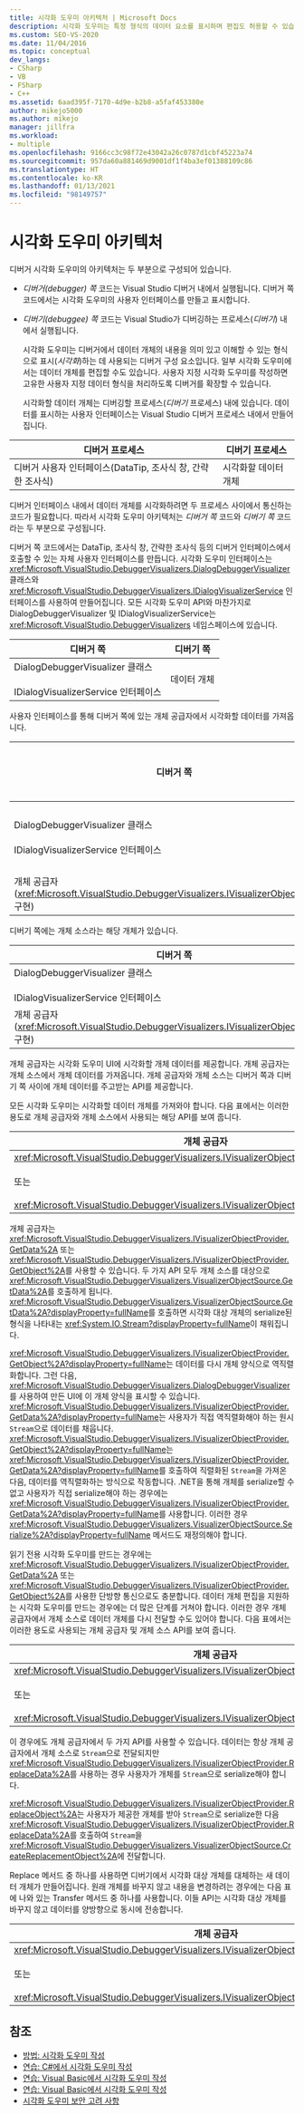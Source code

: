 ```yaml
---
title: 시각화 도우미 아키텍처 | Microsoft Docs
description: 시각화 도우미는 특정 형식의 데이터 요소를 표시하며 편집도 허용할 수 있습니다. 시각화 도우미의 아키텍처에 관해 알아봅니다.
ms.custom: SEO-VS-2020
ms.date: 11/04/2016
ms.topic: conceptual
dev_langs:
- CSharp
- VB
- FSharp
- C++
ms.assetid: 6aad395f-7170-4d9e-b2b8-a5faf453380e
author: mikejo5000
ms.author: mikejo
manager: jillfra
ms.workload:
- multiple
ms.openlocfilehash: 9166cc3c98f72e43042a26c0787d1cbf45223a74
ms.sourcegitcommit: 957da60a881469d9001df1f4ba3ef01388109c86
ms.translationtype: HT
ms.contentlocale: ko-KR
ms.lasthandoff: 01/13/2021
ms.locfileid: "98149757"
---
```

# <a name="visualizer-architecture"></a>시각화 도우미 아키텍처
디버거 시각화 도우미의 아키텍처는 두 부분으로 구성되어 있습니다.

- *디버거(debugger) 쪽* 코드는 Visual Studio 디버거 내에서 실행됩니다. 디버거 쪽 코드에서는 시각화 도우미의 사용자 인터페이스를 만들고 표시합니다.

- *디버기(debuggee) 쪽* 코드는 Visual Studio가 디버깅하는 프로세스(*디버기*) 내에서 실행됩니다.

  시각화 도우미는 디버거에서 데이터 개체의 내용을 의미 있고 이해할 수 있는 형식으로 표시(*시각화*)하는 데 사용되는 디버거 구성 요소입니다. 일부 시각화 도우미에서는 데이터 개체를 편집할 수도 있습니다. 사용자 지정 시각화 도우미를 작성하면 고유한 사용자 지정 데이터 형식을 처리하도록 디버거를 확장할 수 있습니다.

  시각화할 데이터 개체는 디버깅할 프로세스(*디버기* 프로세스) 내에 있습니다. 데이터를 표시하는 사용자 인터페이스는 Visual Studio 디버거 프로세스 내에서 만들어집니다.

|디버거 프로세스|디버기 프로세스|
|----------------------|----------------------|
|디버거 사용자 인터페이스(DataTip, 조사식 창, 간략한 조사식)|시각화할 데이터 개체|

 디버거 인터페이스 내에서 데이터 개체를 시각화하려면 두 프로세스 사이에서 통신하는 코드가 필요합니다. 따라서 시각화 도우미 아키텍처는 *디버거 쪽* 코드와 *디버기 쪽* 코드라는 두 부분으로 구성됩니다.

 디버거 쪽 코드에서는 DataTip, 조사식 창, 간략한 조사식 등의 디버거 인터페이스에서 호출할 수 있는 자체 사용자 인터페이스를 만듭니다. 시각화 도우미 인터페이스는 <xref:Microsoft.VisualStudio.DebuggerVisualizers.DialogDebuggerVisualizer> 클래스와 <xref:Microsoft.VisualStudio.DebuggerVisualizers.IDialogVisualizerService> 인터페이스를 사용하여 만들어집니다. 모든 시각화 도우미 API와 마찬가지로 DialogDebuggerVisualizer 및 IDialogVisualizerService는 <xref:Microsoft.VisualStudio.DebuggerVisualizers> 네임스페이스에 있습니다.

|디버거 쪽|디버기 쪽|
|-------------------|-------------------|
|DialogDebuggerVisualizer 클래스<br /><br /> IDialogVisualizerService 인터페이스|데이터 개체|

 사용자 인터페이스를 통해 디버거 쪽에 있는 개체 공급자에서 시각화할 데이터를 가져옵니다.

|디버거 쪽|디버기 쪽|
|-------------------|-------------------|
|DialogDebuggerVisualizer 클래스<br /><br /> IDialogVisualizerService 인터페이스|데이터 개체|
|개체 공급자(<xref:Microsoft.VisualStudio.DebuggerVisualizers.IVisualizerObjectProvider> 구현)||

 디버기 쪽에는 개체 소스라는 해당 개체가 있습니다.

|디버거 쪽|디버기 쪽|
|-------------------|-------------------|
|DialogDebuggerVisualizer 클래스<br /><br /> IDialogVisualizerService 인터페이스|데이터 개체|
|개체 공급자(<xref:Microsoft.VisualStudio.DebuggerVisualizers.IVisualizerObjectProvider> 구현)|개체 소스(<xref:Microsoft.VisualStudio.DebuggerVisualizers.VisualizerObjectSource>에서 파생)|

 개체 공급자는 시각화 도우미 UI에 시각화할 개체 데이터를 제공합니다. 개체 공급자는 개체 소스에서 개체 데이터를 가져옵니다. 개체 공급자와 개체 소스는 디버거 쪽과 디버기 쪽 사이에 개체 데이터를 주고받는 API를 제공합니다.

 모든 시각화 도우미는 시각화할 데이터 개체를 가져와야 합니다. 다음 표에서는 이러한 용도로 개체 공급자와 개체 소스에서 사용되는 해당 API를 보여 줍니다.

|개체 공급자|개체 소스|
|---------------------|-------------------|
|<xref:Microsoft.VisualStudio.DebuggerVisualizers.IVisualizerObjectProvider.GetData%2A><br /><br /> 또는<br /><br /> <xref:Microsoft.VisualStudio.DebuggerVisualizers.IVisualizerObjectProvider.GetObject%2A>|<xref:Microsoft.VisualStudio.DebuggerVisualizers.VisualizerObjectSource.GetData%2A>|

 개체 공급자는 <xref:Microsoft.VisualStudio.DebuggerVisualizers.IVisualizerObjectProvider.GetData%2A> 또는 <xref:Microsoft.VisualStudio.DebuggerVisualizers.IVisualizerObjectProvider.GetObject%2A>를 사용할 수 있습니다. 두 가지 API 모두 개체 소스를 대상으로 <xref:Microsoft.VisualStudio.DebuggerVisualizers.VisualizerObjectSource.GetData%2A>를 호출하게 됩니다. <xref:Microsoft.VisualStudio.DebuggerVisualizers.VisualizerObjectSource.GetData%2A?displayProperty=fullName>를 호출하면 시각화 대상 개체의 serialize된 형식을 나타내는 <xref:System.IO.Stream?displayProperty=fullName>이 채워집니다.

 <xref:Microsoft.VisualStudio.DebuggerVisualizers.IVisualizerObjectProvider.GetObject%2A?displayProperty=fullName>는 데이터를 다시 개체 양식으로 역직렬화합니다. 그런 다음, <xref:Microsoft.VisualStudio.DebuggerVisualizers.DialogDebuggerVisualizer>를 사용하여 만든 UI에 이 개체 양식을 표시할 수 있습니다. <xref:Microsoft.VisualStudio.DebuggerVisualizers.IVisualizerObjectProvider.GetData%2A?displayProperty=fullName>는 사용자가 직접 역직렬화해야 하는 원시 `Stream`으로 데이터를 채웁니다. <xref:Microsoft.VisualStudio.DebuggerVisualizers.IVisualizerObjectProvider.GetObject%2A?displayProperty=fullName>는 <xref:Microsoft.VisualStudio.DebuggerVisualizers.IVisualizerObjectProvider.GetData%2A?displayProperty=fullName>를 호출하여 직렬화된 `Stream`을 가져온 다음, 데이터를 역직렬화하는 방식으로 작동합니다. .NET을 통해 개체를 serialize할 수 없고 사용자가 직접 serialize해야 하는 경우에는 <xref:Microsoft.VisualStudio.DebuggerVisualizers.IVisualizerObjectProvider.GetData%2A?displayProperty=fullName>를 사용합니다. 이러한 경우 <xref:Microsoft.VisualStudio.DebuggerVisualizers.VisualizerObjectSource.Serialize%2A?displayProperty=fullName> 메서드도 재정의해야 합니다.

 읽기 전용 시각화 도우미를 만드는 경우에는 <xref:Microsoft.VisualStudio.DebuggerVisualizers.IVisualizerObjectProvider.GetData%2A> 또는 <xref:Microsoft.VisualStudio.DebuggerVisualizers.IVisualizerObjectProvider.GetObject%2A>를 사용한 단방향 통신으로도 충분합니다. 데이터 개체 편집을 지원하는 시각화 도우미를 만드는 경우에는 더 많은 단계를 거쳐야 합니다. 이러한 경우 개체 공급자에서 개체 소스로 데이터 개체를 다시 전달할 수도 있어야 합니다. 다음 표에서는 이러한 용도로 사용되는 개체 공급자 및 개체 소스 API를 보여 줍니다.

|개체 공급자|개체 소스|
|---------------------|-------------------|
|<xref:Microsoft.VisualStudio.DebuggerVisualizers.IVisualizerObjectProvider.ReplaceData%2A><br /><br /> 또는<br /><br /> <xref:Microsoft.VisualStudio.DebuggerVisualizers.IVisualizerObjectProvider.ReplaceObject%2A>|<xref:Microsoft.VisualStudio.DebuggerVisualizers.VisualizerObjectSource.CreateReplacementObject%2A>|

 이 경우에도 개체 공급자에서 두 가지 API를 사용할 수 있습니다. 데이터는 항상 개체 공급자에서 개체 소스로 `Stream`으로 전달되지만 <xref:Microsoft.VisualStudio.DebuggerVisualizers.IVisualizerObjectProvider.ReplaceData%2A>를 사용하는 경우 사용자가 개체를 `Stream`으로 serialize해야 합니다.

 <xref:Microsoft.VisualStudio.DebuggerVisualizers.IVisualizerObjectProvider.ReplaceObject%2A>는 사용자가 제공한 개체를 받아 `Stream`으로 serialize한 다음 <xref:Microsoft.VisualStudio.DebuggerVisualizers.IVisualizerObjectProvider.ReplaceData%2A>를 호출하여 `Stream`을 <xref:Microsoft.VisualStudio.DebuggerVisualizers.VisualizerObjectSource.CreateReplacementObject%2A>에 전달합니다.

 Replace 메서드 중 하나를 사용하면 디버기에서 시각화 대상 개체를 대체하는 새 데이터 개체가 만들어집니다. 원래 개체를 바꾸지 않고 내용을 변경하려는 경우에는 다음 표에 나와 있는 Transfer 메서드 중 하나를 사용합니다. 이들 API는 시각화 대상 개체를 바꾸지 않고 데이터를 양방향으로 동시에 전송합니다.

|개체 공급자|개체 소스|
|---------------------|-------------------|
|<xref:Microsoft.VisualStudio.DebuggerVisualizers.IVisualizerObjectProvider.TransferData%2A><br /><br /> 또는<br /><br /> <xref:Microsoft.VisualStudio.DebuggerVisualizers.IVisualizerObjectProvider.TransferObject%2A>|<xref:Microsoft.VisualStudio.DebuggerVisualizers.VisualizerObjectSource.TransferData%2A>|

## <a name="see-also"></a>참조
- [방법: 시각화 도우미 작성](create-custom-visualizers-of-data.md)
- [연습: C#에서 시각화 도우미 작성](../debugger/walkthrough-writing-a-visualizer-in-csharp.md)
- [연습: Visual Basic에서 시각화 도우미 작성](../debugger/walkthrough-writing-a-visualizer-in-visual-basic.md)
- [연습: Visual Basic에서 시각화 도우미 작성](../debugger/walkthrough-writing-a-visualizer-in-visual-basic.md)
- [시각화 도우미 보안 고려 사항](../debugger/visualizer-security-considerations.md)